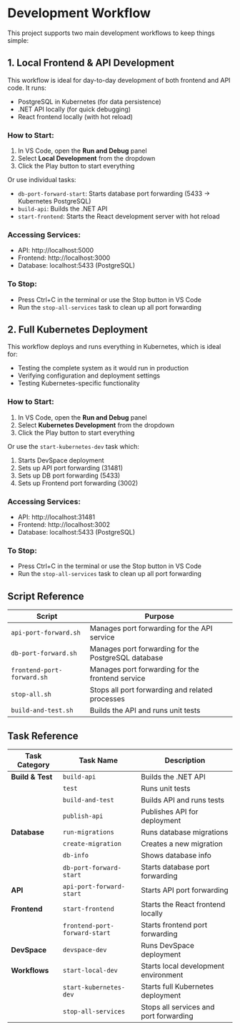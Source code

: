 # Development Workflow

This project supports two main development workflows to keep things simple:

## 1. Local Frontend & API Development

This workflow is ideal for day-to-day development of both frontend and API code. It runs:
- PostgreSQL in Kubernetes (for data persistence)
- .NET API locally (for quick debugging)
- React frontend locally (with hot reload)

### How to Start:
1. In VS Code, open the **Run and Debug** panel
2. Select **Local Development** from the dropdown
3. Click the Play button to start everything

Or use individual tasks:
- `db-port-forward-start`: Starts database port forwarding (5433 -> Kubernetes PostgreSQL)
- `build-api`: Builds the .NET API
- `start-frontend`: Starts the React development server with hot reload

### Accessing Services:
- API: http://localhost:5000
- Frontend: http://localhost:3000
- Database: localhost:5433 (PostgreSQL)

### To Stop:
- Press Ctrl+C in the terminal or use the Stop button in VS Code
- Run the `stop-all-services` task to clean up all port forwarding

## 2. Full Kubernetes Deployment

This workflow deploys and runs everything in Kubernetes, which is ideal for:
- Testing the complete system as it would run in production
- Verifying configuration and deployment settings
- Testing Kubernetes-specific functionality

### How to Start:
1. In VS Code, open the **Run and Debug** panel
2. Select **Kubernetes Development** from the dropdown
3. Click the Play button to start everything

Or use the `start-kubernetes-dev` task which:
1. Starts DevSpace deployment
2. Sets up API port forwarding (31481)
3. Sets up DB port forwarding (5433)
4. Sets up Frontend port forwarding (3002)

### Accessing Services:
- API: http://localhost:31481
- Frontend: http://localhost:3002
- Database: localhost:5433 (PostgreSQL)

### To Stop:
- Press Ctrl+C in the terminal or use the Stop button in VS Code
- Run the `stop-all-services` task to clean up all port forwarding

## Script Reference

| Script | Purpose |
|--------|---------|
| `api-port-forward.sh` | Manages port forwarding for the API service |
| `db-port-forward.sh` | Manages port forwarding for the PostgreSQL database |
| `frontend-port-forward.sh` | Manages port forwarding for the frontend service |
| `stop-all.sh` | Stops all port forwarding and related processes |
| `build-and-test.sh` | Builds the API and runs unit tests |

## Task Reference

| Task Category | Task Name | Description |
|---------------|-----------|-------------|
| **Build & Test** | `build-api` | Builds the .NET API |
| | `test` | Runs unit tests |
| | `build-and-test` | Builds API and runs tests |
| | `publish-api` | Publishes API for deployment |
| **Database** | `run-migrations` | Runs database migrations |
| | `create-migration` | Creates a new migration |
| | `db-info` | Shows database info |
| | `db-port-forward-start` | Starts database port forwarding |
| **API** | `api-port-forward-start` | Starts API port forwarding |
| **Frontend** | `start-frontend` | Starts the React frontend locally |
| | `frontend-port-forward-start` | Starts frontend port forwarding |
| **DevSpace** | `devspace-dev` | Runs DevSpace deployment |
| **Workflows** | `start-local-dev` | Starts local development environment |
| | `start-kubernetes-dev` | Starts full Kubernetes deployment |
| | `stop-all-services` | Stops all services and port forwarding |
